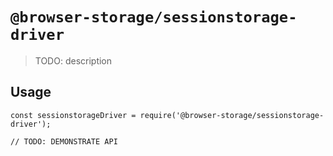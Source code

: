 # `@browser-storage/sessionstorage-driver`

> TODO: description

## Usage

```
const sessionstorageDriver = require('@browser-storage/sessionstorage-driver');

// TODO: DEMONSTRATE API
```
